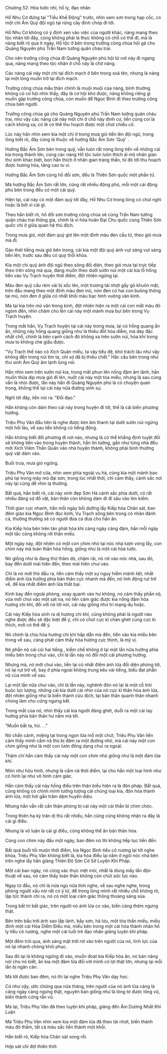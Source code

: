 




Chương 52: Hỏa tước nhi, hồ ly, đạo nhân


Hồ Nhu Cơ đứng tại "Tiểu Khế Động" trước, nhìn xem sơn trong hạp cốc, có một chi Âm Quỷ đội ngũ tại rừng cây đỉnh chóp đi tới.

Hồ Nhu Cơ không có ý định xen vào việc của người khác, nàng mang theo tộc nhân tới đây, cũng không phải là thực không có chỗ có thể đi, mà là nàng biết rõ qua ít ngày, Hồ tộc ở bên trong trưởng công chúa hội gả cho Quảng Nguyên phủ Trấn Nam tướng quân cháu trai.

Cho nên trưởng công chúa đi Quảng Nguyên phủ hội từ nơi này đi ngang qua, nàng mang theo tộc nhân ở chỗ này là chờ nàng.

Các nàng cái này một chi tại đích mạch ở bên trong xoá tên, nhưng là nàng lại một lòng muốn trở lại đích mạch.

Trưởng công chúa mẫu thân chính là muội muội của nàng, bình thường không có cơ hội nhìn thấy, đây là cơ hội khó được, nàng không riêng gì muốn gặp trưởng công chúa, còn muốn để Ngọc Bình đi theo trưởng công chúa bên người.

Trưởng công chúa gả cho Quảng Nguyên phủ Trấn Nam tướng quân cháu trai, như vậy các nàng cái này một chi ở chỗ này định cư, liền cũng coi là cách không xa, có lẽ có thể thu hoạch được một chút chiếu cố.

Lúc này hắn nhìn xem kia một chi ở trong mưa gió tiến lên đội ngũ, trong lòng biết rõ, đây cũng là thuộc về hướng Bắc Âm Sơn 'Quỷ' .

Hướng Bắc Âm Sơn bên trong quỷ, vẫn luôn rất nóng lòng tiến về những cái kia trong thành lớn, cùng các nàng Hồ tộc luôn luôn thích ái mộ nhân gian thư sinh khác biệt, bọn hắn thích ở nhân gian trang thần, từ đó tới thu hoạch được hương hỏa, tăng cao tu vi.

Hướng Bắc Âm Sơn cùng hồ đồi sơn, đều là Thiên Sơn quốc một phần tử.

Mà hướng Bắc Âm Sơn rất lớn, cũng rất nhiều động phủ, mỗi một cái động phủ bên trong đều có một cái quỷ.

Hiện tại, cái này có một đám quỷ tới đây, Hồ Nhu Cơ trong lòng có chút nghi hoặc là bởi vì cái gì.

Theo hắn biết rõ, hồ đồi sơn trưởng công chúa sẽ cùng Trấn Nam tướng quân cháu trai thông gia, chính là vì hòa hoãn Đại Chu quốc cùng Thiên Sơn quốc chi ở giữa quan hệ thù địch.

Trong mưa gió, một đám quỷ giơ lên một đỉnh màu đen cầu tử, theo gió mưa mà đi.

Gào thét tiếng mưa gió bên trong, cái kia một đội quỷ ảnh vụt sáng vụt sáng tiến lên, trước sau đều có quỷ thổi khóa.

Kia một chi quỷ ảnh đội ngũ theo sông đối diện, theo gió mưa tại trực tiếp theo trên sông mà qua, đang muốn theo dưới sườn núi một cái kia lỗ hổng tiến vào Vụ Trạch huyện thời điểm, đột nhiên ngừng lại.

Màu đen quỷ cầu rèm vải bị xốc lên, một trương tái nhợt gầy gò khuôn mặt, trên đầu mang theo một đỉnh màu đen mũ, nón đen có hai con buông thõng tai mũ, nón đen ở giữa có nhất khối màu bạc hình vuông vân kính.

Mà tại kia trên mũ vân trong kính, đột nhiên hiện ra một cái con mắt màu đỏ ngòm đến, nhìn chăm chú lên cái này một mảnh mưa bụi bên trong Vụ Trạch huyện.

Trong mắt hắn, Vụ Trạch huyện tại cái này trong mưa, lại có hồng quang ẩn ẩn, những này hồng quang giống như là thiêu đốt hỏa diễm, mà dày đặc nhất chỗ, chính là bên cạnh cách đó không xa trên sườn núi, hỏa khí trong mưa to không che giấu được.

"Vụ Trạch thế nào có Xích Quân miếu, ta vậy tiểu đệ, khó trách lâu như vậy không đến trong núi tìm ta, chỉ sợ đã bị thiêu chết." Hắc cầu bên trong như thư sinh Âm Quỷ âm lạnh lùng nói.

Hắn nhìn xem trên sườn núi kia, trong mắt phun lên nồng đậm âm lãnh, hắn muốn thừa dịp mưa gió đi lên, nuốt cái này một tòa miếu, nhưng là sau cùng vẫn là nhịn được, lần này hắn đi Quảng Nguyên phủ là có chuyện quan trọng, không thể tại cái này nửa đường sinh sự.

Nghĩ tới đây, liền nói ra: "Đổi đạo."

Hắn không còn dám theo cái này trong huyện đi tới, thế là cải biến phương hướng.

Triệu Phụ Vân đầu tiên là nghe được kèn âm thanh tại dưới sườn núi ngừng một hồi lâu, về sau liền không có tiếng động.

Hắn không biết đối phương đi nơi nào, nhưng là có thể khẳng định tuyệt đối sẽ không tiến vào trong huyện thành, hắn tin tưởng, gần như từng nhà đều mời Xích Viêm Thần Quân vào nhà huyện thành, không phải bình thường quỷ vật dám vào.

Buổi trưa, mưa gió ngừng.

Triệu Phụ Vân mở cửa, nhìn xem phía ngoài vụ hà, cùng kia một mảnh bao phủ tại trong mây mù đại sơn, trong lúc nhất thời, chỉ cảm thấy, cảnh sắc nơi này lại cũng dễ nhìn lạ thường.

Bất quá, hắn biết rõ, cái này xinh đẹp Sơn Hà cảnh sắc phía dưới, có rất nhiều đáng sợ đồ vật, bản thân còn không dám đi đi sâu vào tìm kiếm.

Thời gian cực nhanh, hắn mỗi ngày bồi dưỡng lấy Kiếp hỏa Chân sát, ban đêm giáo kia Ngọc Bình đọc kinh, Vụ Trạch sông bên trong có nhân đánh cá, thường thường sẽ có người đưa cá đưa cho hắn ăn.

Kia Kiếp hỏa bên trên tán phát hỏa khí càng ngày càng đậm, hắn mỗi ngày một tấc cũng không rời thần miếu.

Một ngày này, đột nhiên có một con chim nhỏ tại nóc nhà lượn vòng lấy, con chim này mà toàn thân hỏa hồng, giống như là một cái hỏa tước.

Nó giống như là đang thử thăm dò, chậm rãi, nó rơi vào nóc nhà, sau đó, bay đến dưới mái hiên đến, theo mái hiên chui vào.

Chỉ là nó mới thò đầu ra, liền cảm thấy một sự nguy hiểm mãnh liệt, nhất điểm ánh lửa hướng phía bản thân cực nhanh mà đến, nó linh động rụt trở về, để kia nhất điểm ánh lửa thất bại.

Kinh bay đến ngoài phòng, xoay quanh vào hư không, nó cảm thấy phẫn nộ, vừa mới chui vào một sát na, nó liền cảm giác được kia nồng đậm hỏa hương chi khí, đối với nó tới nói, cái này giống như trí mạng dụ hoặc.

Cái này Kiếp hỏa sinh ra dị hương chi khí, cũng không phải là người nào nghe được đều sẽ đặc biệt để ý, chỉ có chút cực kì chán ghét cùng cực kì thích, mới có thể để ý.

Nó chính là chịu hỏa hương chi khí hấp dẫn mà đến, tiến vào kia miếu bên trong về sau, càng phát cảm thấy hỏa hương cực thịnh, là mỹ vị.

Nó phẫn nộ cái còi hai tiếng , kiềm chế không ở lại một lần nữa hướng phía miếu bên trong chui vào, chỉ là lần này nó đổi một cái phương hướng.

Nhưng mà, nó mới chui vào, liền lại có nhất điểm ánh lửa đối diện phóng tới, nó lại rụt trở về, bay ở phía ngoài không trung kêu vài tiếng, biểu đạt phẫn nộ của mình về sau.

Lại một lần nữa chui vào, chỉ là lần này, nghênh đón nó lại là một cỗ trói buộc lực lượng, những cái kia dưới cái nhìn của nó cực kì thân hòa ánh lửa, đột nhiên giống như là biến thành cừu địch, tại bản thân quanh thân nhanh chóng làm cho cứng ngưng kết.

Trong mắt của nó, nhìn thấy cái kia người đáng ghét, duỗi ra một cái tay hướng phía bản thân hư nắm mà tới.

"Muốn bắt ta, hừ. . ."

Nó chấn cánh, miệng tại trong ngọn lửa mổ một chút, Triệu Phụ Vân liền cảm thấy mình cầm nã thủ bị đâm ra một đường nhỏ, mà cái này một con chim giống như là một con lươn đồng dạng chui ra ngoài.

Thậm chí hắn cảm thấy cái này một con chim nhỏ giống như là một đám lửa khí.

Nhìn như hữu hình, nhưng là cầm nã thời điểm, lại cho hắn một loại hình như có hình lại như vô hình cảm giác.

Hắn cảm thấy cái này hồng điểu trên thân biểu hiện ra là độn pháp. Bất quá, cũng không có chính mình tưởng tượng cái chủng loại kia, độn hóa thành ánh lửa, một hơi gần trăm dặm huyền diệu.

Nhưng hắn vẫn rất cẩn thận phòng bị cái này một cái thần bí chim chóc.

Trong thiên hạ kỳ trân dị thú rất nhiều, hắn cũng cũng không nhận ra đây là cái gì điểu.

Nhưng là vô luận là cái gì điểu, cũng không thể ăn bản thân hỏa.

Cùng con chim này đấu một ngày, ban đêm nó thì không tiếp tục tiến đến.

Bất quá buổi tối muộn thời điểm, kia Ngọc Bình tiểu cô nương lại tới nghe khóa, Triệu Phụ Vân không biết là, kia hỏa điểu lại nằm ở ngói nóc nhà bên trên nghe lấy hắn giảng Thiên Đô Sơn Cơ Sở Luyện Khí Pháp.

Một cái ban ngày, nó cũng xác thực mệt mỏi, nhất là dùng mấy lần độn thuật về sau, nó cảm thấy toàn thân không còn chút sức lực nào.

Ngay từ đầu, nó chỉ là nửa ngủ nửa tỉnh nghe, về sau nghe nghe, trong phòng người xấu nói rất có ý tứ, để trong lòng mình rất nhiều chỗ không rõ, lập tức thành chỉ ra, nó có một loại cảm giác thông thoáng sáng sủa.

Trong bất tri bất giác, trên người nó ánh lửa co vào, biến càng thêm ngưng thật.

Bên trên bầu trời ánh sao lấp lánh, bầy sơn, hà lưu, một tòa thần miếu, miếu đỉnh một cái Hỏa Diễm Điểu mà, miếu bên trong một cái hóa thành nhân hồ ly tiểu cô nương, nghe một cái tuổi trẻ đạo nhân giảng luyện khí pháp.

Một đêm trôi qua, ánh sáng mặt trời rơi vào trên người của nó, tinh lực của nó lại nhanh chóng khôi phục.

Sau đó lại là không ngừng đi vào, muốn đoạt kia Kiếp hỏa ăn, nó bản năng nói cho nó biết, ăn kia một đám lửa đối với mình có lợi thật lớn, nhưng lại mỗi lần bị ngăn cản.

Mà tới được ban đêm, nó thì lại nghe Triệu Phụ Vân dạy học.

Cứ như vậy, ước chừng qua nửa tháng, trên người của nó ánh lửa càng là càng ngày càng ngưng thật, nguyên bản giống như là lông tơ được lông vũ, biến thành cứng rắn vũ.

Mà lại, Triệu Phụ Vân đã theo luyện khí pháp, giảng đến Âm Dương Nhất Khí Luận

Mà Triệu Phụ Vân nhìn xem kia một đám lửa đã theo tái nhợt, biến thành màu đỏ thẫm, tất cả màu sắc liền thành một khối.

Hắn biết rõ, Kiếp hỏa Chân sát xong rồi.

Hợp sát chỉ đợi thiên thời.




